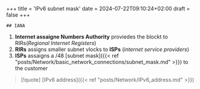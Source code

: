 +++
title = 'IPv6 subnet mask'
date = 2024-07-22T09:10:24+02:00
draft = false
+++

    ## IANA
1. **Internet assaigne Numbers Authority**
proviedes the blockt to RIRs(*Regional Internet Registers*)
2. **RIRs** assigns smaller subnet vlocks to **ISPs** (*internet  service providers*)
3. **ISPs** assaigns a /48 [subnet mask]({{< ref "posts/Network/basic_network_connections/subnet_mask.md" >}}) to the customer 

>[!quote] [IPv6 address]({{< ref "posts/Network/IPv6_address.md" >}})

